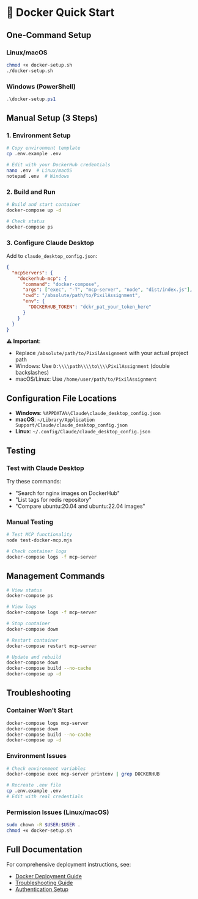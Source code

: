 # 🚀 Docker Quick Start

## One-Command Setup

### Linux/macOS
```bash
chmod +x docker-setup.sh
./docker-setup.sh
```

### Windows (PowerShell)
```powershell
.\docker-setup.ps1
```

## Manual Setup (3 Steps)

### 1. Environment Setup
```bash
# Copy environment template
cp .env.example .env

# Edit with your DockerHub credentials
nano .env  # Linux/macOS
notepad .env  # Windows
```

### 2. Build and Run
```bash
# Build and start container
docker-compose up -d

# Check status
docker-compose ps
```

### 3. Configure Claude Desktop
Add to `claude_desktop_config.json`:
```json
{
  "mcpServers": {
    "dockerhub-mcp": {
      "command": "docker-compose",
      "args": ["exec", "-T", "mcp-server", "node", "dist/index.js"],
      "cwd": "/absolute/path/to/PixilAssignment",
      "env": {
        "DOCKERHUB_TOKEN": "dckr_pat_your_token_here"
      }
    }
  }
}
```

**⚠️ Important**: 
- Replace `/absolute/path/to/PixilAssignment` with your actual project path
- Windows: Use `D:\\\\path\\\\to\\\\PixilAssignment` (double backslashes)
- macOS/Linux: Use `/home/user/path/to/PixilAssignment`

## Configuration File Locations

- **Windows**: `%APPDATA%\Claude\claude_desktop_config.json`
- **macOS**: `~/Library/Application Support/Claude/claude_desktop_config.json`
- **Linux**: `~/.config/Claude/claude_desktop_config.json`

## Testing

### Test with Claude Desktop
Try these commands:
- "Search for nginx images on DockerHub"
- "List tags for redis repository"
- "Compare ubuntu:20.04 and ubuntu:22.04 images"

### Manual Testing
```bash
# Test MCP functionality
node test-docker-mcp.mjs

# Check container logs
docker-compose logs -f mcp-server
```

## Management Commands

```bash
# View status
docker-compose ps

# View logs
docker-compose logs -f mcp-server

# Stop container
docker-compose down

# Restart container
docker-compose restart mcp-server

# Update and rebuild
docker-compose down
docker-compose build --no-cache
docker-compose up -d
```

## Troubleshooting

### Container Won't Start
```bash
docker-compose logs mcp-server
docker-compose down
docker-compose build --no-cache
docker-compose up -d
```

### Environment Issues
```bash
# Check environment variables
docker-compose exec mcp-server printenv | grep DOCKERHUB

# Recreate .env file
cp .env.example .env
# Edit with real credentials
```

### Permission Issues (Linux/macOS)
```bash
sudo chown -R $USER:$USER .
chmod +x docker-setup.sh
```

## Full Documentation

For comprehensive deployment instructions, see:
- [Docker Deployment Guide](docs/DOCKER_DEPLOYMENT.md)
- [Troubleshooting Guide](docs/TROUBLESHOOTING.md)
- [Authentication Setup](docs/AUTHENTICATION.md)
